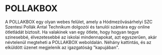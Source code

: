 # POLLAKBOX

A POLLAKBOX egy olyan webes felület, amely a Hódmezővásárhelyi SZC Szentesi Pollák Antal Technikum dolgozói és tanulói számára egy online ötletládát biztosít. Ha valakinek van egy ötlete, hogy hogyan tegye szinesebbé, élvezetesebbé az iskolai mindennapokat, azt egyszerűen, akár névtelenül megteheti a POLLAKBOX weboldalán. Néhány kattintás, és az elküldött üzenet megjelenik az igazgatóság "kapujában".
